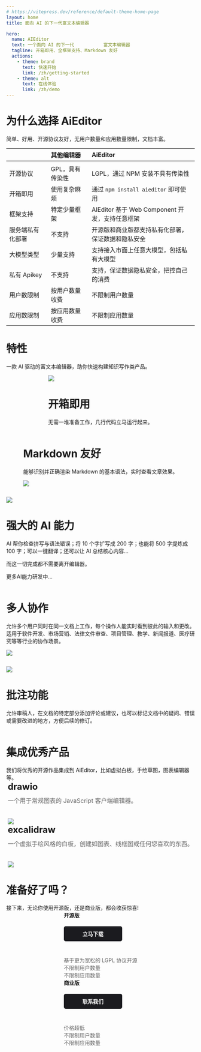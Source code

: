 ```yaml
---
# https://vitepress.dev/reference/default-theme-home-page
layout: home
title: 面向 AI 的下一代富文本编辑器

hero:
  name: AIEditor
  text: 一个面向 AI 的下一代           富文本编辑器
  tagline: 开箱即用、全框架支持、Markdown 友好
  actions:
    - theme: brand
      text: 快速开始 
      link: /zh/getting-started
    - theme: alt
      text: 在线体验
      link: /zh/demo
---
```




<div class="aieditor-content">

# 为什么选择 AiEditor

<div class="subtitle">
简单、好用、开源协议友好，无用户数量和应用数量限制，文档丰富。
</div>

|           | 其他编辑器                  | AiEditor                                       |
|-----------|:-----------------------|:-----------------------------------------------|
|           |
| 开源协议      | <Unhappy /> GPL，具有传染性  | <Check />  LGPL，通过 NPM 安装不具有传染性                |
| 开箱即用      | <Unhappy /> 使用复杂麻烦     | <Check />  通过 `npm install aieditor` 即可使用      |
| 框架支持      | <Unhappy /> 特定少量框架     | <Check />  AIEditor 基于 Web Component 开发，支持任意框架 |
| 服务端私有化部署  | <Unhappy /> 不支持        | <Check />  开源版和商业版都支持私有化部署，保证数据和隐私安全           |
| 大模型类型     | <Unhappy />  少量支持      | <Check /> 支持接入市面上任意大模型，包括私有大模型                 |
| 私有 Apikey | <Unhappy />  不支持       | <Check /> 支持，保证数据隐私安全，把控自己的消费                  |
| 用户数限制     | <Unhappy />  按用户数量收费   | <Check /> 不限制用户数量                              |
| 应用数限制     | <Unhappy />  按应用数量收费   | <Check /> 不限制应用数量                              |

</div>



<div class="feature">

# 特性
<div class="subtitle">
一款 AI 驱动的富文本编辑器，助你快速构建知识写作类产品。
</div>
</div>


<div style="display: flex;justify-content: center">
<div class="feature-list">

<div class="feature-image">

![](/assets/image/install.png)

</div>

<div class="feature-content">

<h1>开箱即用</h1>

无需一堆准备工作，几行代码立马运行起来。

</div>
</div>
</div>





<div style="display: flex;justify-content: center">
<div class="feature-list">



<div class="feature-content">

<h1>Markdown 友好</h1>

能够识别并正确渲染 Markdown 的基本语法，实时查看文章效果。

</div>

<div class="feature-image">

![](/assets/image/markdown.png)

</div>

</div>
</div>



<div style="display: flex;justify-content: center">
<div class="feature-list">

<div class="feature-image">

![](/assets/image/ai.png)

</div>

<div class="feature-content">

<h1>强大的 AI 能力</h1>

AI 帮你检查拼写与语法错误；将 10 个字扩写成 200 字；也能将 500 字提炼成 100 字；可以一键翻译；还可以让 AI 总结核心内容...

而这一切完成都不需要离开编辑器。

更多AI能力研发中...

</div>
</div>
</div>





<div style="display: flex;justify-content: center">
<div class="feature-list">



<div class="feature-content">

<h1>多人协作</h1>

允许多个用户同时在同一文档上工作，每个操作人能实时看到彼此的输入和更改。适用于软件开发、市场营销、法律文件审查、项目管理、教学、新闻报道、医疗研究等等行业的协作场景。

</div>

<div class="feature-image">

![](/assets/image/feature1.png)

</div>

</div>
</div>

<div style="display: flex;justify-content: center">
<div class="feature-list">

<div class="feature-image">

![](/assets/image/comment1.png)

</div>

<div class="feature-content">

<h1 >批注功能</h1>

允许审稿人，在文档的特定部分添加评论或建议，也可以标记文档中的疑问、错误或需要改进的地方，方便后续的修订。

</div>
</div>
</div>


<div class="feature">

#  集成优秀产品
<div class="subtitle">
我们将优秀的开源作品集成到 AiEditor，比如虚拟白板，手绘草图，图表编辑器等。
</div>
</div>

<div style="display: flex;justify-content: center">
<div class="excellent">

<div class="excellent-list">
<span style="font-weight:700;font-size: 24px;">drawio</span>
<div style="font-size: 16px;color:#666;height: 60px;padding-top: 10px">
一个用于常规图表的 JavaScript 客户端编辑器。
</div>
<img src="/assets/image/drawio.jpg" />
</div>


<div class="excellent-list">
<span style="font-weight:700;font-size: 24px">excalidraw</span>
<div style="font-size: 16px;color:#666;height: 60px;padding-top: 10px;">
一个虚拟手绘风格的白板，创建如图表、线框图或任何您喜欢的东西。
</div>
<img src="/assets/image/excalidraw.jpg" />
</div>



</div>
</div>




<div class="aieditor-content">

# 准备好了吗？

<div class="subtitle">
接下来，无论你使用开源版，还是商业版，都会收获惊喜!
</div>

<div style="display: flex;justify-content: center">
<div class="version">

<div class="version-list">
<span style="font-weight:700;">开源版</span><br />
<a href="https://github.com/aieditor-team/aieditor" target="_blank" style="background: #1b1b1f;color: #fff;padding: 10px 50px;border-radius: 5px;font-weight: bold;font-size: 14px;margin: 20px 0 40px 0;text-decoration:none;display:inline-block">立马下载</a>
<div style="font-size: 14px;color:#666;">
基于更为宽松的 LGPL 协议开源<br />
不限制用户数量<br />
不限制应用数量
</div>
</div>


<div class="version-list">
<span style="font-weight:700;">商业版</span><br />
<a href="contact-us" target="_blank" style="background: #1b1b1f;color: #fff;padding: 10px 50px;border-radius: 5px;font-weight: bold;font-size: 14px;margin: 20px 0 40px 0;text-decoration:none;display:inline-block">联系我们</a>
<div style="font-size: 14px;color:#666;">
价格超低<br />
不限制用户数量<br />
不限制应用数量
</div>
</div>


</div>
</div>
</div>

